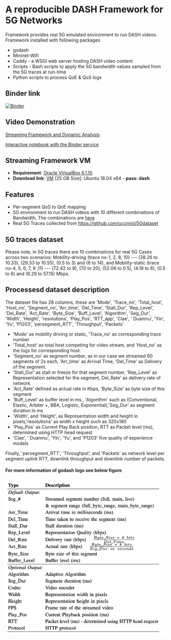 # A reproducible DASH Framework for 5G Networks


Framework provides real 5G emulated environment to run DASH videos. Framework installed with following packages

  - godash
  - Mininet-Wifi
  - Caddy - a WSGI web server hosting DASH video content
  - Scripts - Bash scripts to apply the 5G bandwidth values sampled from the 5G traces at run-time
  - Python scripts to process QoE & QoS logs
  
## Binder link
[![Binder](https://mybinder.org/badge_logo.svg)](https://mybinder.org/v2/gh/sajibtariq/demo/master?filepath=Notebook%2FExecutable%20notebook.ipynb)

## Video Demonstration 
[Streaming Framework and Dynamic Analysis](https://drive.google.com/file/d/1mGnDVoJqgwN5kXZfEPpSff7pPekEb6Y8/view?usp=sharing)

[Interactive notebook with the Binder service](https://drive.google.com/file/d/1zIh8zVk3RMz1uKREnn3roOBPu9JNAmZk/view?usp=sharing)

## Streaming Framework VM

* **Requirement**: [Oracle  VirtualBox 6.1.10](https://www.virtualbox.org/wiki/Downloads)
*  **Download link**: [VM](https://drive.google.com/drive/folders/1y4HZ7sYxzCi__yXTpAnZwMQlQy5na04b?usp=sharing) [25 GB Size]: Ubuntu 18.04 x64 - **pass: dash**
## Features

  - Per-segment QoS to QoE mapping
  - 5G environment to run DASH videos with 10 different combinations of Bandwidth, The combinations are [here](https://github.com/sajibtariq/demo/tree/master/Testbed/5g_traces) 
  - Real 5G Traces collected from https://github.com/uccmisl/5Gdataset

## 5G traces dataset
Please note, in 5G traces there are 10 combinations for real 5G Cases across two scenarios: Mobility-driving (trace no-1, 2, 8, 10) --- (38.26 to 10.33), (29.33 to 10.55), (0.5 to 3) and (6 to 14), and Mobility-static (trace no-4, 5, 6, 7, 9 ,11) --- (72.42 to 9), (70 to 20), (52.06 to 0.5), (4.19 to 8), (0.5 to 6) and (8.29 to 57.15) Mbps. 

## Processesd dataset description
The dataset file has 28 columns, these are 
'Mode', 'Trace_no', 'Total_host', 'Host_no', 'Segment_no', 'Arr_time', 'Del_Time', 'Stall_Dur', 'Rep_Level', 'Del_Rate', 'Act_Rate', 'Byte_Size', 'Buff_Level', 'Algorithm', 'Seg_Dur', 'Width', 'Height', 'resolutions', 'Play_Pos', 'RTT_app', 'Clae', ' Duanmu', 'Yin', 'Yu', 'P1203', 'persegment_RTT', 'Throughput', 'Packets'

  - 'Mode' as mobility driving or static, 'Trace_no' as corresponding trace number
  - 'Total_host'  as total host competing for video stream, and 'Host_no' as the logs for corresponding host.
  - 'Segment_no' as segment number, as in our case we streamed 60 segments of 2s each,  'Arr_time' as Arrival Time,  'Del_Time' as Delivery of the segment.
  -  'Stall_Dur' as stall or freeze for that segment number, 'Rep_Level' as Representation selected for the segment, Del_Rate' as delivery rate of network
  -  'Act_Rate' defined as actual rate in Kbps,  'Byte_Size' as byte size of this segment
  -  'Buff_Level' as buffer level in ms , 'Algorithm' such as (Conventional, Elastic, Arbiter +, BBA, Logistic, Exponential),'Seg_Dur' as segment duration in ms
  -  'Width', and 'Height', as Representation width and height in pixels,'resolutions' as width x height such as 320x180
  - 'Play_Pos' as Current Play Back position, RTT as Packet level (ms), determined using HTTP head request
  - 'Clae', ' Duanmu', 'Yin', 'Yu', and 'P1203' five quality of experience models

Finally, 'persegment_RTT', 'Throughput', and 'Packets' as network level per segment uplink RTT, downlink throughput and downlink number of packets. 


#### For more information of godash logs see below figure 

![](https://github.com/razaulmustafa852/dashframework/blob/master/images/godash_logsinfo.png)
